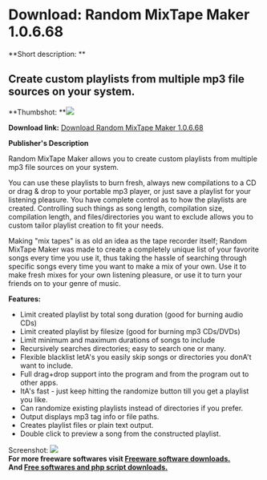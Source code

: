 # Download: Random MixTape Maker 1.0.6.68

**Short description: **

## Create custom playlists from multiple mp3 file sources on your system.

  
**Thumbshot: **![](http://www.freewarefiles.com/screenshot/randommixtape_md.gif)   
  
**Download link:** [Download Random MixTape Maker 1.0.6.68](http://freesoftwares.boysofts.com/Random-MixTape-Maker_program_20646.html)  
  

**Publisher's Description**  
  

Random MixTape Maker allows you to create custom playlists from multiple mp3
file sources on your system.

You can use these playlists to burn fresh, always new compilations to a CD or
drag & drop to your portable mp3 player, or just save a playlist for your
listening pleasure. You have complete control as to how the playlists are
created. Controlling such things as song length, compilation size, compilation
length, and files/directories you want to exclude allows you to custom tailor
playlist creation to fit your needs.

Making "mix tapes" is as old an idea as the tape recorder itself; Random
MixTape Maker was made to create a completely unique list of your favorite
songs every time you use it, thus taking the hassle of searching through
specific songs every time you want to make a mix of your own. Use it to make
fresh mixes for your own listening pleasure, or use it to turn your friends on
to your genre of music.

**Features:**

  * Limit created playlist by total song duration (good for burning audio CDs) 
  * Limit created playlist by filesize (good for burning mp3 CDs/DVDs) 
  * Limit minimum and maximum durations of songs to include 
  * Recursively searches directories; easy to search one or many. 
  * Flexible blacklist letA's you easily skip songs or directories you donA't want to include. 
  * Full drag+drop support into the program and from the program out to other apps. 
  * ItA's fast - just keep hitting the randomize button till you get a playlist you like. 
  * Can randomize existing playlists instead of directories if you prefer. 
  * Output displays mp3 tag info or file paths. 
  * Creates playlist files or plain text output. 
  * Double click to preview a song from the constructed playlist. 

  
  
Screenshot: ![](http://www.freewarefiles.com/screenshot/randommixtape.gif)  
**For more freeware softwares visit [Freeware software downloads.](http://freesoftwares.boysofts.com/)**   
**And [Free softwares and php script downloads.](http://www.boysofts.com/)**


